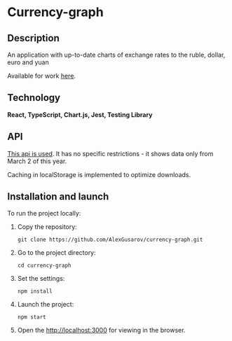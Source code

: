 # Currency-graph

## Description
An application with up-to-date charts of exchange rates to the ruble, dollar, euro and yuan 

Available for work [here](https://c-graph.netlify.app).

## Technology
**React, TypeScript, Chart.js, Jest, Testing Library**

## API
[This api is used](https://github.com/fawazahmed0/exchange-api). It has no specific restrictions - it shows data only from March 2 of this year. 

Caching in localStorage is implemented to optimize downloads. 

## Installation and launch
To run the project locally:

1. Copy the repository:

   ```
   git clone https://github.com/AlexGusarov/currency-graph.git
   ```
2. Go to the project directory:

   ```
   cd currency-graph
   ```
3. Set the settings:

   ```
   npm install
   ```
4. Launch the project:

   ```
   npm start
   ```
5. Open the [http://localhost:3000](http://localhost:3000) for viewing in the browser.

